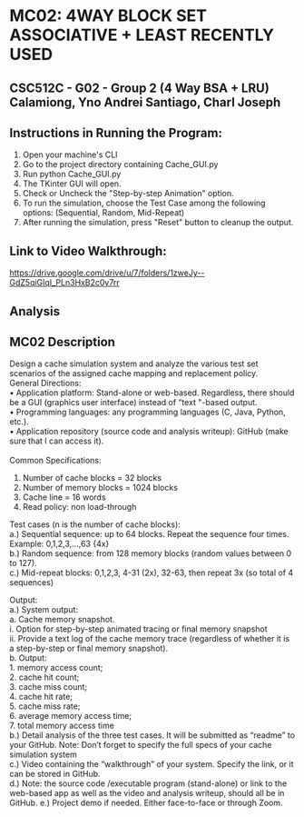 # MC02: 4WAY BLOCK SET ASSOCIATIVE + LEAST RECENTLY USED
CSC512C - G02 - Group 2 (4 Way BSA + LRU)
Calamiong, Yno Andrei
Santiago, Charl Joseph
----
## Instructions in Running the Program:
1. Open your machine's CLI
2. Go to the project directory containing Cache_GUI.py
3. Run python Cache_GUI.py
4. The TKinter GUI will open.
5. Check or Uncheck the "Step-by-step Animation" option.
6. To run the simulation, choose the Test Case among the following options: (Sequential, Random, Mid-Repeat)
7. After running the simulation, press "Reset" button to cleanup the output.


## Link to Video Walkthrough:
https://drive.google.com/drive/u/7/folders/1zweJy--GdZ5qiGIqI_PLn3HxB2c0y7rr


## Analysis




## MC02 Description


Design a cache simulation system and analyze the various test set scenarios of the assigned cache mapping and replacement policy.<br>
General Directions: <br>
• Application platform: Stand-alone or web-based. Regardless, there should be a GUI (graphics user interface) instead of “text "-based output.<br>
• Programming languages: any programming languages (C, Java, Python, etc.).<br>
• Application repository (source code and analysis writeup): GitHub (make sure that I can access it).<br>
<br>
Common Specifications:<br>
1. Number of cache blocks = 32 blocks<br>
2. Number of memory blocks = 1024 blocks<br>
3. Cache line = 16 words<br>
4. Read policy: non load-through<br>

Test cases (n is the number of cache blocks):<br>
a.) Sequential sequence: up to 64 blocks. Repeat the sequence four times. Example: 0,1,2,3,…,63 {4x}<br>
b.) Random sequence: from 128 memory blocks (random values between 0 to 127).<br>
c.) Mid-repeat blocks: 0,1,2,3, 4-31 (2x), 32-63, then repeat 3x (so total of 4 sequences)<br>

Output:<br>
a.) System output:<br>
    a. Cache memory snapshot.<br>
        i. Option for step-by-step animated tracing or final memory snapshot<br>
        ii. Provide a text log of the cache memory trace (regardless of whether it is a step-by-step or final memory snapshot).<br>
    b. Output: <br>
      1. memory access count; <br>
      2. cache hit count; <br>
      3. cache miss count; <br>
      4. cache hit rate; <br>
      5. cache miss rate; <br>
      6. average memory access time; <br>
      7. total memory access time <br>
b.) Detail analysis of the three test cases. It will be submitted as “readme” to your GitHub. Note: Don’t forget to specify the full specs of your cache simulation system <br>
c.) Video containing the “walkthrough” of your system. Specify the link, or it can be stored in GitHub. <br>
d.) Note: the source code /executable program (stand-alone) or link to the web-based app as well as the video and analysis writeup, should all be in GitHub.
e.) Project demo if needed. Either face-to-face or through Zoom.
